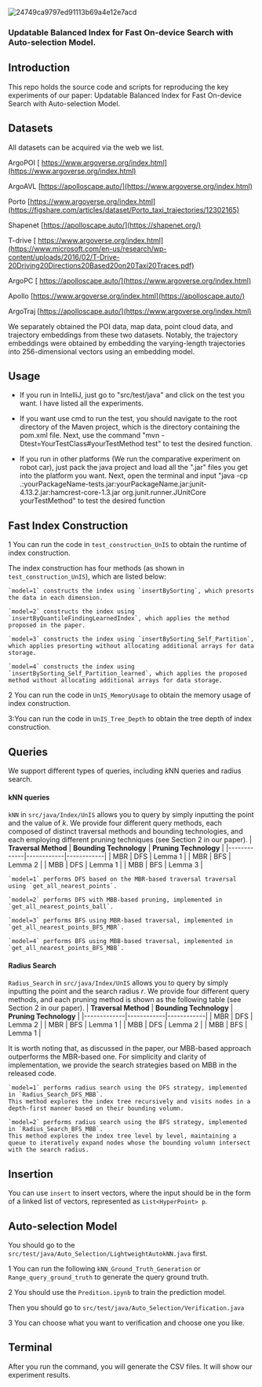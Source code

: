  ![24749ca9797ed91113b69a4e12e7acd](https://github.com/YushuaiJi/UnIS/assets/52951960/93822ffc-6f7e-4423-950c-2c8eb3853356)


### Updatable Balanced Index for Fast On-device Search with Auto-selection Model.
## Introduction

This repo holds the source code and scripts for reproducing the key experiments of our paper: Updatable Balanced Index for Fast On-device Search with Auto-selection Model.

## Datasets

All datasets can be acquired via the web we list.

ArgoPOI    [ https://www.argoverse.org/index.html](https://www.argoverse.org/index.html)

ArgoAVL   [https://apolloscape.auto/](https://www.argoverse.org/index.html)

Porto     [https://www.argoverse.org/index.html](https://figshare.com/articles/dataset/Porto_taxi_trajectories/12302165)

Shapenet   [https://apolloscape.auto/](https://shapenet.org/)

T-drive    [ https://www.argoverse.org/index.html](https://www.microsoft.com/en-us/research/wp-content/uploads/2016/02/T-Drive-20Driving20Directions20Based20on20Taxi20Traces.pdf)

ArgoPC  [ https://apolloscape.auto/](https://www.argoverse.org/index.html)

Apollo     [https://www.argoverse.org/index.html](https://apolloscape.auto/)

ArgoTraj   [https://apolloscape.auto/](https://www.argoverse.org/index.html)

We separately obtained the POI data, map data, point cloud data, and trajectory embeddings from these two datasets. Notably, the trajectory embeddings were obtained by embedding the varying-length trajectories into 256-dimensional vectors using an embedding model.
    

## Usage

- If you run in IntelliJ, just go to "src/test/java" and click on the test you want. I have listed all the experiments.

- If you want use cmd to run the test, you should navigate to the root directory of the Maven project, which is the directory containing the pom.xml file. Next, use the command "mvn -Dtest=YourTestClass#yourTestMethod test" to test the desired function.

- If you run in other platforms (We run the comparative experiment on robot car), just pack the java project and load all the ".jar" files you get into the platform you want. Next, open the terminal and input "java -cp .:yourPackageName-tests.jar:yourPackageName.jar:junit-4.13.2.jar:hamcrest-core-1.3.jar org.junit.runner.JUnitCore yourTestMethod" to test the desired function

## Fast Index Construction

1 You can run the code in `test_construction_UnIS` to obtain the runtime of index construction.

The index construction has four methods (as shown in `test_construction_UnIS`), which are listed below:
```
`model=1` constructs the index using `insertBySorting`, which presorts the data in each dimension.

`model=2` constructs the index using `insertByQuantileFindingLearnedIndex`, which applies the method proposed in the paper.

`model=3` constructs the index using `insertBySorting_Self_Partition`, which applies presorting without allocating additional arrays for data storage.

`model=4` constructs the index using `insertBySorting_Self_Partition_learned`, which applies the proposed method without allocating additional arrays for data storage.
```

2 You can run the code in `UnIS_MemoryUsage` to obtain the memory usage of index construction. 

3:You can run the code in `UnIS_Tree_Depth` to obtain the tree depth of index construction.

## Queries

We support different types of queries, including $k$NN queries and radius search.

#### kNN queries

`kNN` in `src/java/Index/UnIS` allows you to query by simply inputting the point and the value of $k$. We provide four different query methods, each composed of distinct traversal methods and bounding technologies, and each employing different pruning techniques (see Section 2 in our paper).
| __Traversal Method__ | __Bounding Technology__ | __Pruning Technology__ |
|-------------|------------|------------|
|        MBR       |        DFS          |       Lemma 1      | 
|        MBR       |        BFS          |       Lemma 2      | 
|        MBB       |        DFS          |       Lemma 1      | 
|        MBB       |        BFS          |       Lemma 3      | 

```
`model=1` performs DFS based on the MBR-based traversal traversal using `get_all_nearest_points`.

`model=2` performs DFS with MBB-based pruning, implemented in `get_all_nearest_points_ball`.

`model=3` performs BFS using MBR-based traversal, implemented in `get_all_nearest_points_BFS_MBR`.

`model=4` performs BFS using MBB-based traversal, implemented in `get_all_nearest_points_BFS_MBB`.
```

#### Radius Search

`Radius_Search` in `src/java/Index/UnIS` allows you to query by simply inputting the point and the search radius $r$. We provide four different query methods, and each pruning method is shown as the following table (see Section 2 in our paper).
| __Traversal Method__ | __Bounding Technology__ | __Pruning Technology__ |
|-------------|------------|------------|
|        MBR       |        DFS          |       Lemma 2      | 
|        MBR       |        BFS          |       Lemma 1      | 
|        MBB       |        DFS          |       Lemma 2      | 
|        MBB       |        BFS          |       Lemma 1      | 

It is worth noting that, as discussed in the paper, our MBB-based approach outperforms the MBR-based one. For simplicity and clarity of implementation, we provide the search strategies based on MBB in the released code.
```
`model=1` performs radius search using the DFS strategy, implemented in `Radius_Search_DFS_MBB`. 
This method explores the index tree recursively and visits nodes in a depth-first manner based on their bounding volumn.

`model=2` performs radius search using the BFS strategy, implemented in `Radius_Search_BFS_MBB`. 
This method explores the index tree level by level, maintaining a queue to iteratively expand nodes whose the bounding volumn intersect with the search radius.
```

## Insertion

You can use `insert` to insert vectors, where the input should be in the form of a linked list of vectors, represented as `List<HyperPoint> p`.

## Auto-selection Model

You should go to the `src/test/java/Auto_Selection/LightweightAutokNN.java` first.

1 You can run the following `kNN_Ground_Truth_Generation`  or `Range_query_ground_truth` to generate the query ground truth.

2 You should use the `Predition.ipynb` to train the prediction model.

Then you should go to `src/test/java/Auto_Selection/Verification.java`

3 You can choose what you want to verification and choose one you like.

## Terminal

After you run the command, you will generate the CSV files. It will show our experiment results.







